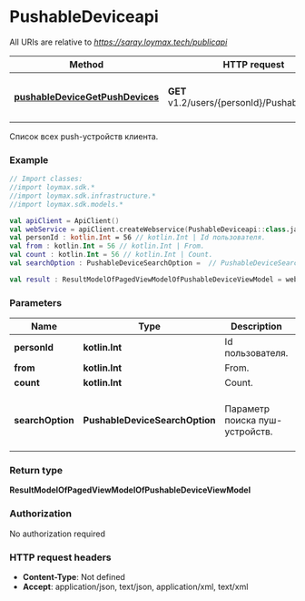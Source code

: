 # PushableDeviceapi

All URIs are relative to *https://saray.loymax.tech/publicapi*

Method | HTTP request | Description
------------- | ------------- | -------------
[**pushableDeviceGetPushDevices**](PushableDeviceapi.md#pushableDeviceGetPushDevices) | **GET** v1.2/users/{personId}/PushableDevices | Список всех push-устройств клиента.



Список всех push-устройств клиента.

### Example
```kotlin
// Import classes:
//import loymax.sdk.*
//import loymax.sdk.infrastructure.*
//import loymax.sdk.models.*

val apiClient = ApiClient()
val webService = apiClient.createWebservice(PushableDeviceapi::class.java)
val personId : kotlin.Int = 56 // kotlin.Int | Id пользователя.
val from : kotlin.Int = 56 // kotlin.Int | From.
val count : kotlin.Int = 56 // kotlin.Int | Count.
val searchOption : PushableDeviceSearchOption =  // PushableDeviceSearchOption | Параметр поиска пуш-устройств.

val result : ResultModelOfPagedViewModelOfPushableDeviceViewModel = webService.pushableDeviceGetPushDevices(personId, from, count, searchOption)
```

### Parameters

Name | Type | Description  | Notes
------------- | ------------- | ------------- | -------------
 **personId** | **kotlin.Int**| Id пользователя. |
 **from** | **kotlin.Int**| From. | [optional]
 **count** | **kotlin.Int**| Count. | [optional]
 **searchOption** | **PushableDeviceSearchOption**| Параметр поиска пуш-устройств. | [optional] [enum: FromHistory, Active, Inactive]

### Return type

**ResultModelOfPagedViewModelOfPushableDeviceViewModel**

### Authorization

No authorization required

### HTTP request headers

 - **Content-Type**: Not defined
 - **Accept**: application/json, text/json, application/xml, text/xml

